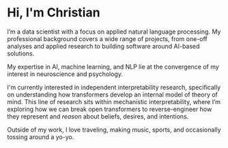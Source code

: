 # Hi, I'm Christian

I’m a data scientist with a focus on applied natural language processing. My professional background covers a wide range of projects, from one-off analyses and applied research to building software around AI-based solutions.

My expertise in AI, machine learning, and NLP lie at the convergence of my interest in neuroscience and psychology.

I'm currently interested in independent interpretability research, specifically on understanding how transformers develop an internal model of theory of mind. This line of research sits within mechanistic interpretability, where I’m exploring how we can break open transformers to reverse-engineer how they represent and *reason* about beliefs, desires, and intentions.

Outside of my work, I love traveling, making music, sports, and occasionally tossing around a yo-yo.
